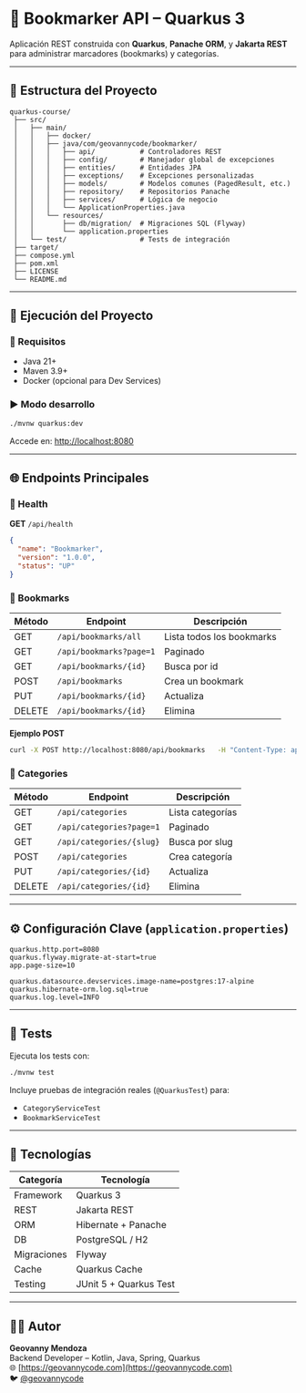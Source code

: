 # 📘 Bookmarker API – Quarkus 3

Aplicación REST construida con **Quarkus**, **Panache ORM**, y **Jakarta REST** para administrar marcadores (bookmarks) y categorías.

---

## 🧩 Estructura del Proyecto

```
quarkus-course/
 ├── src/
 │   ├── main/
 │   │   ├── docker/
 │   │   ├── java/com/geovannycode/bookmarker/
 │   │   │   ├── api/           # Controladores REST
 │   │   │   ├── config/        # Manejador global de excepciones
 │   │   │   ├── entities/      # Entidades JPA
 │   │   │   ├── exceptions/    # Excepciones personalizadas
 │   │   │   ├── models/        # Modelos comunes (PagedResult, etc.)
 │   │   │   ├── repository/    # Repositorios Panache
 │   │   │   ├── services/      # Lógica de negocio
 │   │   │   └── ApplicationProperties.java
 │   │   └── resources/
 │   │       ├── db/migration/  # Migraciones SQL (Flyway)
 │   │       └── application.properties
 │   └── test/                  # Tests de integración
 ├── target/
 ├── compose.yml
 ├── pom.xml
 ├── LICENSE
 └── README.md
```

---

## 🚀 Ejecución del Proyecto

### 🔧 Requisitos
- Java 21+
- Maven 3.9+
- Docker (opcional para Dev Services)

### ▶️ Modo desarrollo

```bash
./mvnw quarkus:dev
```
Accede en: [http://localhost:8080](http://localhost:8080)

---

## 🌐 Endpoints Principales

### 🔹 Health
**GET** `/api/health`
```json
{
  "name": "Bookmarker",
  "version": "1.0.0",
  "status": "UP"
}
```

### 🔹 Bookmarks
| Método | Endpoint | Descripción |
|---------|-----------|-------------|
| GET | `/api/bookmarks/all` | Lista todos los bookmarks |
| GET | `/api/bookmarks?page=1` | Paginado |
| GET | `/api/bookmarks/{id}` | Busca por id |
| POST | `/api/bookmarks` | Crea un bookmark |
| PUT | `/api/bookmarks/{id}` | Actualiza |
| DELETE | `/api/bookmarks/{id}` | Elimina |

**Ejemplo POST**
```bash
curl -X POST http://localhost:8080/api/bookmarks   -H "Content-Type: application/json"   -d '{"title":"Quarkus Docs","url":"https://quarkus.io","description":"Sitio oficial"}'
```

### 🔹 Categories
| Método | Endpoint | Descripción |
|---------|-----------|-------------|
| GET | `/api/categories` | Lista categorías |
| GET | `/api/categories?page=1` | Paginado |
| GET | `/api/categories/{slug}` | Busca por slug |
| POST | `/api/categories` | Crea categoría |
| PUT | `/api/categories/{id}` | Actualiza |
| DELETE | `/api/categories/{id}` | Elimina |

---

## ⚙️ Configuración Clave (`application.properties`)

```properties
quarkus.http.port=8080
quarkus.flyway.migrate-at-start=true
app.page-size=10

quarkus.datasource.devservices.image-name=postgres:17-alpine
quarkus.hibernate-orm.log.sql=true
quarkus.log.level=INFO
```

---

## 🧪 Tests

Ejecuta los tests con:
```bash
./mvnw test
```

Incluye pruebas de integración reales (`@QuarkusTest`) para:
- `CategoryServiceTest`
- `BookmarkServiceTest`

---

## 🧠 Tecnologías

| Categoría | Tecnología |
|------------|-------------|
| Framework | Quarkus 3 |
| REST | Jakarta REST |
| ORM | Hibernate + Panache |
| DB | PostgreSQL / H2 |
| Migraciones | Flyway |
| Cache | Quarkus Cache |
| Testing | JUnit 5 + Quarkus Test |

---

## 👨‍💻 Autor
**Geovanny Mendoza**  
Backend Developer – Kotlin, Java, Spring, Quarkus  
🌐 [https://geovannycode.com](https://geovannycode.com)  
🐦 [@geovannycode](https://x.com/geovannycode)
